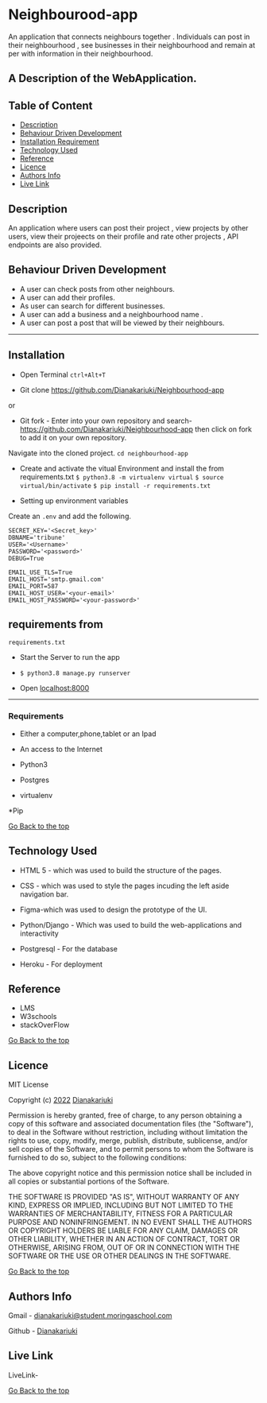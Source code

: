 # Neighbourood-app
An application that connects neighbours together . Individuals can post in their neighbourhood , see businesses in their neighbourhood  and remain at per with information in their neighbourhood.

## A Description of the WebApplication.

## Table of Content

+ [Description](#description)
+ [Behaviour Driven Development](#behaviour-driven-development)
+ [Installation Requirement](#Installation)
+ [Technology Used](#technology-used)
+ [Reference](#reference)
+ [Licence](#licence)
+ [Authors Info](#authors-info)
+ [Live Link](#live-link)

## Description

<p>An application where users can post their project , view projects by other users, view their projeects on their profile and rate other projects , API endpoints are also provided.</p>

## Behaviour Driven Development

<p>

* A user can check posts from other neighbours.
* A user can add their profiles.
* As user can search for different businesses.
* A user can add a business and a neighbourhood name .
* A user can post a post that will be viewed by their neighbours.

</p>

***
## Installation

* Open Terminal `ctrl+Alt+T`

* Git clone https://github.com/Dianakariuki/Neighbourhood-app

or

* Git fork - Enter into your own repository and search-https://github.com/Dianakariuki/Neighbourhood-app then click on fork to add
it on your own repository.

 Navigate into the cloned project. 
`cd neighbourhood-app`


* Create and activate the vitual Environment and install the from requirements.txt
`$ python3.8 -m virtualenv virtual`
`$ source virtual/bin/activate`
`$ pip install -r requirements.txt`

* Setting up environment variables

Create an `.env` and add the following.
```
SECRET_KEY='<Secret_key>'
DBNAME='tribune'
USER='<Username>'
PASSWORD='<password>'
DEBUG=True

EMAIL_USE_TLS=True
EMAIL_HOST='smtp.gmail.com'
EMAIL_PORT=587
EMAIL_HOST_USER='<your-email>'
EMAIL_HOST_PASSWORD='<your-password>'

```

requirements from 
---
`requirements.txt`


* Start the Server to run the app
* `$ python3.8 manage.py runserver`

* Open [localhost:8000](#)
***


### Requirements

* Either a computer,phone,tablet or an Ipad

* An access to the Internet

* Python3

* Postgres

* virtualenv

*Pip

[Go Back to the top](#Neighbourood-app)

## Technology Used

* HTML 5 - which was used to build the structure of the pages.

* CSS - which was used to style the pages incuding the left aside navigation bar.

* Figma-which was used to design the prototype of the UI.

* Python/Django - Which was used to build the web-applications and interactivity

* Postgresql - For the database

* Heroku - For deployment

## Reference

* LMS
* W3schools
* stackOverFlow

[Go Back to the top](#Neighbourhood-app)

## Licence

MIT License

Copyright (c) [2022](#licence) [Dianakariuki](#licence)

Permission is hereby granted, free of charge, to any person obtaining a copy
of this software and associated documentation files (the "Software"), to deal
in the Software without restriction, including without limitation the rights
to use, copy, modify, merge, publish, distribute, sublicense, and/or sell
copies of the Software, and to permit persons to whom the Software is
furnished to do so, subject to the following conditions:

The above copyright notice and this permission notice shall be included in all
copies or substantial portions of the Software.

THE SOFTWARE IS PROVIDED "AS IS", WITHOUT WARRANTY OF ANY KIND, EXPRESS OR
IMPLIED, INCLUDING BUT NOT LIMITED TO THE WARRANTIES OF MERCHANTABILITY,
FITNESS FOR A PARTICULAR PURPOSE AND NONINFRINGEMENT. IN NO EVENT SHALL THE
AUTHORS OR COPYRIGHT HOLDERS BE LIABLE FOR ANY CLAIM, DAMAGES OR OTHER
LIABILITY, WHETHER IN AN ACTION OF CONTRACT, TORT OR OTHERWISE, ARISING FROM,
OUT OF OR IN CONNECTION WITH THE SOFTWARE OR THE USE OR OTHER DEALINGS IN THE
SOFTWARE.

[Go Back to the top](#Neighboourhood-app)

## Authors Info




Gmail - [dianakariuki@student.moringaschool.com]()

Github - [Dianakariuki](https://github.com/Dianakariuki)

## Live Link

LiveLink-

[Go Back to the top](#Neighbour-app)
